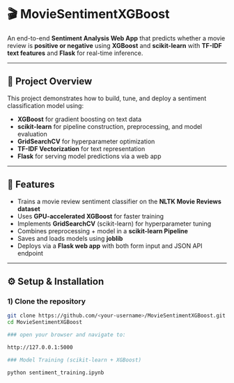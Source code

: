 # 🎬 MovieSentimentXGBoost

An end-to-end **Sentiment Analysis Web App** that predicts whether a movie review is **positive or negative** using **XGBoost** and **scikit-learn** with **TF-IDF text features** and **Flask** for real-time inference.

---

## 🚀 Project Overview

This project demonstrates how to build, tune, and deploy a sentiment classification model using:
- **XGBoost** for gradient boosting on text data  
- **scikit-learn** for pipeline construction, preprocessing, and model evaluation  
- **GridSearchCV** for hyperparameter optimization  
- **TF-IDF Vectorization** for text representation  
- **Flask** for serving model predictions via a web app  

---

## 🧠 Features
- Trains a movie review sentiment classifier on the **NLTK Movie Reviews dataset**  
- Uses **GPU-accelerated XGBoost** for faster training  
- Implements **GridSearchCV** (scikit-learn) for hyperparameter tuning  
- Combines preprocessing + model in a **scikit-learn Pipeline**  
- Saves and loads models using **joblib**  
- Deploys via a **Flask web app** with both form input and JSON API endpoint  

---


## ⚙️ Setup & Installation

### 1️) Clone the repository
```bash
git clone https://github.com/<your-username>/MovieSentimentXGBoost.git
cd MovieSentimentXGBoost

### open your browser and navigate to:

http://127.0.0.1:5000

### Model Training (scikit-learn + XGBoost)

python sentiment_training.ipynb



